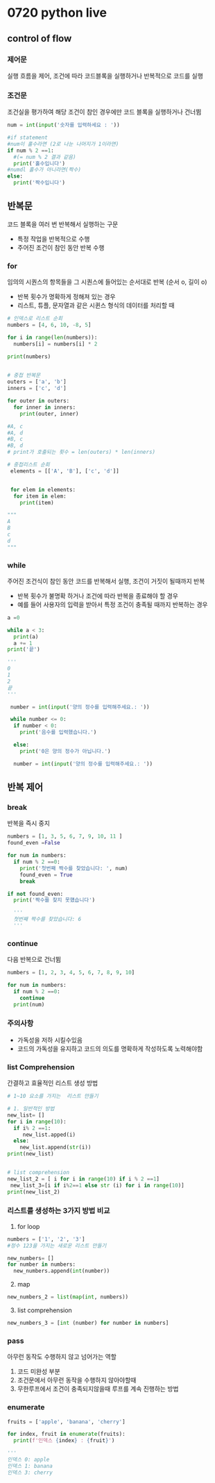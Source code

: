 # 0720 python live

## control of flow
### 제어문
실행 흐름을 제어, 조건에 따라 코드블록을 실행하거나 반복적으로 코드를 실행

### 조건문
조건실을 평가하여 해당 조건이 참인 경우에만 코드 블록을 실행하거나 건너뜀

```python
num = int(input('숫자를 입력하세요 : '))

#if statement
#num이 홀수라면 (2로 나눈 나머지가 1이라면)
if num % 2 ==1: 
  #(= num % 2 결과 같음)
  print('홀수입니다')
#numdl 홀수가 아니라면(짝수)
else:
  print('짝수입니다')

```

## 반복문
코드 블록을 여러 번 반복해서 실행하는 구문
- 특정 작업을 반복적으로 수행
- 주어진 조건이 참인 동안 반복 수행

### for
임의의 시퀀스의 항목들을 그 시퀀스에 들어있는 순서대로 반복
(순서 o, 길이 o)

- 반복 횟수가 명확하게 정해져 있는 경우
- 리스트, 튜플, 문자열과 같은 시퀸스 형식의 데이터를 처리할 때

``` python
# 인덱스로 리스트 순회
numbers = [4, 6, 10, -8, 5]

for i in range(len(numbers)):
  numbers[i] = numbers[i] * 2

print(numbers)
  

```

``` python
# 중첩 반복문
outers = ['a', 'b']
inners = ['c', 'd']

for outer in outers:
  for inner in inners:
    print(outer, inner)

#A, c
#A, d
#B, c
#B, d    
# print가 호출되는 횟수 = len(outers) * len(inners)
```

``` python
# 중첩리스트 순회
 elements = [['A', 'B'], ['c', 'd']]


 for elem in elements:
  for item in elem:
    print(item)

"""
A
B
c
d
"""    
```



### while
 주어진 조건식이 참인 동안 코드를 반복해서 실행, 조건이 거짓이 될때까지 반복

 - 반복 횟수가 불명확 하거나 조건에 따라 반복을 종료해야 할 경우
 - 예를 들어 사용자의 입력을 받아서 특정 조건이 충족될 때까지 반복하는 경우

``` python
a =0

while a < 3:
  print(a)
  a += 1
print('끝')

'''
0
1
2
끝
'''
```

``` python
 number = int(input('양의 정수를 입력해주세요.: '))

 while number <= 0:
  if number < 0:
    print('음수를 입력했습니다.')

  else:
    print('0은 양의 정수가 아닙니다.')

  number = int(input('양의 정수를 입력해주세요.: '))    
```

## 반복 제어

### break
반복을 즉시 중지

``` python
numbers = [1, 3, 5, 6, 7, 9, 10, 11 ]
found_even =False

for num in numbers:
  if num % 2 ==0:
    print('첫번째 짝수를 찾았습니다: ', num)
    found_even = True
    break

if not found_even:
  print('짝수를 찾지 못헀습니다')

  '''
  첫번째 짝수를 찾았습니다: 6
  '''  
```

### continue
다음 반복으로 건너뜀
``` python
numbers = [1, 2, 3, 4, 5, 6, 7, 8, 9, 10]

for num in numbers:
  if num % 2 ==0:
    continue
  print(num)

```

### 주의사항
- 가독성을 저하 시킬수있음
- 코드의 가독성을 유지하고 코드의 의도를 명확하게 작성하도록 노력해야함


### list Comprehension
간결하고 효율적인 리스트 생성 방법

``` python 
# 1~10 요소를 가지는  리스트 만들기

# 1. 일반적인 방법
new_list= []
for i in range(10):
  if i% 2 ==1:
     new_list.apped(i)
  else:
    new_list.append(str(i))   
print(new_list)


# list comprehension
new_list_2 = [ i for i in range(10) if i % 2 ==1]
 new_list_3=[i if i%2==1 else str (i) for i in range(10)]
print(new_list_2)

```

### 리스트를 생성하는 3가지 방법 비교

1. for loop

``` python
numbers = ['1', '2', '3']
#정수 123을 가지는 새로운 리스트 만들기

new_numbers= []
for number in numbers:
  new_numbers.append(int(number))
```
2. map
```python
new_numbers_2 = list(map(int, numbers))
```

3. list comprehension

```python
new_numbers_3 = [int (number) for number in numbers]
```

### pass
아무런 동작도 수행하지 않고 넘어가는 역할
1. 코드 미완성 부분
2. 조건문에서 아무런 동작을 수행하지 않아야할때
3. 무한루프에서 조건이 충족되지않을때 루프를 계속 진행하는 방법

### enumerate
```python
fruits = ['apple', 'banana', 'cherry']

for index, fruit in enumerate(fruits):
  print(f'인덱스 {index} : {fruit}')

'''
인덱스 0: apple
인덱스 1: banana
인덱스 3: cherry
```